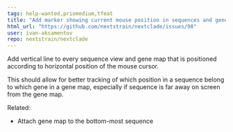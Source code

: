 ```yaml
---
tags: help-wanted,priomedium,tfeat
title: "Add marker showing current mouse position in sequences and gene map"
html_url: "https://github.com/nextstrain/nextclade/issues/98"
user: ivan-aksamentov
repo: nextstrain/nextclade
---
```


Add vertical line to every sequence view and gene map that is positioned according to horizontal position of the mouse cursor.

This should allow for better tracking of which position in a sequence belong to which gene in a gene map, especially if sequence is far away on screen from the gene map.


Related: 
 - Attach gene map to the bottom-most sequence